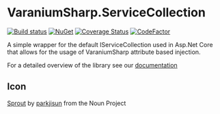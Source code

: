 # VaraniumSharp.ServiceCollection

[![Build status](https://ci.appveyor.com/api/projects/status/gml5cjqc1g6f29e7/branch/master?svg=true)](https://ci.appveyor.com/project/DeadlyEmbrace/varaniumsharp-servicecollection/branch/master)
[![NuGet](https://img.shields.io/nuget/v/VaraniumSharp.ServiceCollection.svg)](https://www.nuget.org/packages/VaraniumSharp.ServiceCollection/)
[![Coverage Status](https://coveralls.io/repos/github/NinetailLabs/VaraniumSharp.ServiceCollection/badge.svg?branch=main)](https://coveralls.io/github/NinetailLabs/VaraniumSharp.ServiceCollection?branch=main)
[![CodeFactor](https://www.codefactor.io/repository/github/ninetaillabs/varaniumsharp.servicecollection/badge)](https://www.codefactor.io/repository/github/ninetaillabs/varaniumsharp.servicecollection)

A simple wrapper for the default IServiceCollection used in Asp.Net Core that allows for the usage of VaraniumSharp attribute based injection.

For a detailed overview of the library see our [documentation](https://ninetaillabs.github.io/VaraniumSharp.ServiceCollection/index.html)

## Icon
[Sprout](https://thenounproject.com/term/sprout/607325/) by [parkjisun](https://thenounproject.com/naripuru/) from the Noun Project 